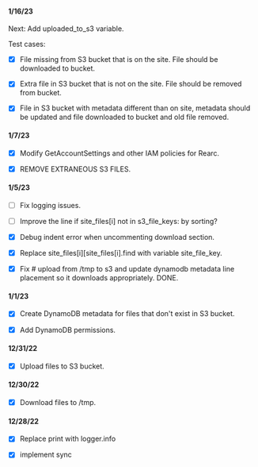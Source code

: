 #### 1/16/23

Next: Add uploaded_to_s3 variable. 

Test cases: 

- [x] File missing from S3 bucket that is on the site. File should be downloaded to bucket. 

- [x] Extra file in S3 bucket that is not on the site. File should be removed from bucket. 

- [x] File in S3 bucket with metadata different than on site, metadata should be updated and file downloaded to bucket and old file removed. 

#### 1/7/23

- [x] Modify GetAccountSettings and other IAM policies for Rearc.

- [x] REMOVE EXTRANEOUS S3 FILES.

#### 1/5/23

- [ ] Fix logging issues. 

- [ ] Improve the line if site_files[i] not in s3_file_keys: by sorting?

- [x] Debug indent error when uncommenting download section.

- [x] Replace site_files[i][site_files[i].find with variable site_file_key. 

- [x] Fix # upload from /tmp to s3 and update dynamodb metadata line placement so it downloads 
appropriately. DONE. 


#### 1/1/23

- [x] Create DynamoDB metadata for files that don't exist in S3 bucket. 

- [x] Add DynamoDB permissions. 


#### 12/31/22 

- [x] Upload files to S3 bucket. 


#### 12/30/22 

- [x] Download files to /tmp. 


#### 12/28/22 

- [x] Replace print with logger.info 

- [x] implement sync